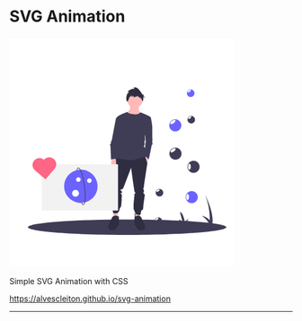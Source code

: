 <h1>SVG Animation</h1>

<img src="github/preview.gif" alt="SVG Animation">

Simple SVG Animation with CSS

https://alvescleiton.github.io/svg-animation

---
